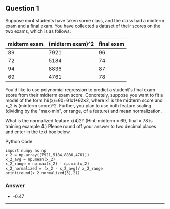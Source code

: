 ## Question 1
Suppose m=4 students have taken some class, and the class had a midterm exam and a final exam. You have collected a dataset of their scores on the two exams, which is as follows:

| midterm exam | (midterm exam)^2 | final exam |
|--------------|------------------|------------|
| 89           | 7921             | 96         |
| 72           | 5184             | 74         |
| 94           | 8836             | 87         |
| 69           | 4761             | 78         |

You'd like to use polynomial regression to predict a student's final exam score from their midterm exam score. Concretely, suppose you want to fit a model of the form hθ(x)=θ0+θ1x1+θ2x2, where x1 is the midterm score and x_2 is (midterm score)^2. Further, you plan to use both feature scaling (dividing by the "max-min", or range, of a feature) and mean normalization.

What is the normalized feature x(4)2? (Hint: midterm = 69, final = 78 is training example 4.) Please round off your answer to two decimal places and enter in the text box below.

Python Code:
```
import numpy as np
x_2 = np.array([7921,5184,8836,4761])
x_2_avg = np.mean(x_2)
x_2_range = np.max(x_2) - np.min(x_2)
x_2_normalized = (x_2 - x_2_avg)/ x_2_range
print(round(x_2_normalized[3],2))
```

### Answer
* -0.47

---

